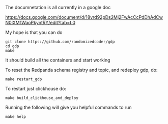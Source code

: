 
The documnetation is all currently in a google doc

https://docs.google.com/document/d/18vrd92pDs2Mj2FwAcCcPdDhAdCwN0lXM1WaoPkyntRY/edit?tab=t.0

My hope is that you can do
```
git clone https://github.com/randomizedcoder/gdp
cd gdp
make
```

It should build all the containers and start working


To reset the Redpanda schema registry and topic, and redeploy gdp, do:
```
make restart_gdp
```

To restart just clickhouse do:
```
make build_clickhouse_and_deploy
```

Running the following will give you helpful commands to run
```
make help
```